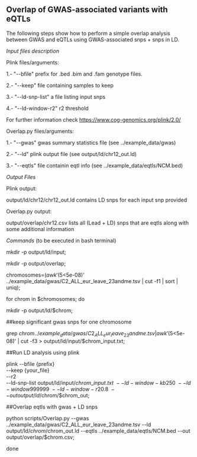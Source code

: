 Overlap of GWAS-associated variants with eQTLs
--------------------------------------------------
The following steps show how to perform a simple
overlap analysis between GWAS and eQTLs
using GWAS-associated snps + snps in LD.


*Input files description*

Plink files/arguments:

1.- "--bfile" prefix for .bed .bim and .fam genotype files.

2.- "--keep"  file containing samples to keep

3.- "--ld-snp-list" a file listing input snps

4.- "--ld-window-r2" r2 threshold

For further information check https://www.cog-genomics.org/plink/2.0/

Overlap.py files/arguments:

1.- "--gwas" gwas summary statistics file (see ../example_data/gwas)

2.- "--ld" plink output file (see output/ld/chr12_out.ld)

3.- "--eqtls" file containin eqtl info (see ../example_data/eqtls/NCM.bed)


*Output Files*

Plink output:

output/ld/chr12/chr12_out.ld contains LD snps for each input snp provided

Overlap.py output:

output/overlap/chr12.csv lists all (Lead + LD) snps that are eqtls along with some additional information


*Commands* (to be executed in bash terminal)

mkdir -p output/ld/input;

mkdir -p output/overlap;

chromosomes=$(awk '($5<5e-08)' ../example_data/gwas/C2_ALL_eur_leave_23andme.tsv | cut -f1 | sort | uniq);

for chrom in $chromosomes; do

   mkdir -p output/ld/$chrom;

   ##keep significant gwas snps for one chromosome
   
   grep $chrom ../example_data/gwas/C2_ALL_eur_leave_23andme.tsv | awk '($5<5e-08)' | cut -f3 > output/ld/input/$chrom\_input.txt;

   ##Run LD analysis using plink
   
   plink --bfile {prefix} \
         --keep {your_file} \
         --r2 \
         --ld-snp-list output/ld/input/$chrom\_input.txt \
         --ld-window-kb 250 \
         --ld-window 999999 \
         --ld-window-r2 0.8 \
         --out output/ld/$chrom/$chrom\_out;

   ##Overlap eqtls with gwas + LD snps
   
   python scripts/Overlap.py --gwas ../example_data/gwas/C2_ALL_eur_leave_23andme.tsv --ld output/ld/$chrom/$chrom\_out.ld --eqtls ../example_data/eqtls/NCM.bed --out output/overlap/$chrom.csv;

done
